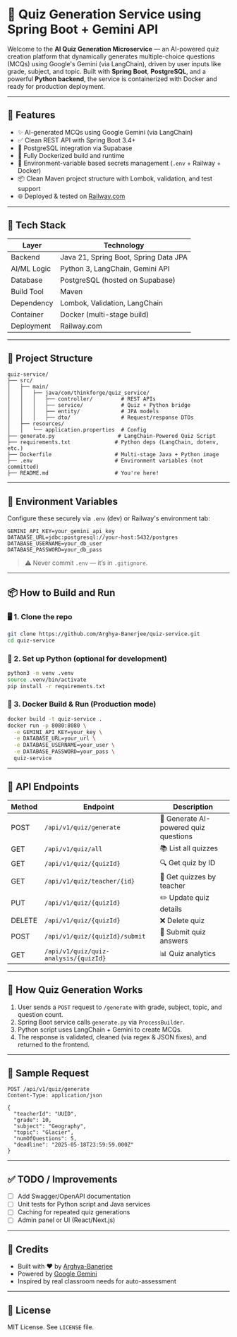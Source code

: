 # 🧠 Quiz Generation Service using Spring Boot + Gemini API

Welcome to the **AI Quiz Generation Microservice** — an AI-powered quiz creation platform that dynamically generates multiple-choice questions (MCQs) using Google's Gemini (via LangChain), driven by user inputs like grade, subject, and topic. Built with **Spring Boot**, **PostgreSQL**, and a powerful **Python backend**, the service is containerized with Docker and ready for production deployment.

---

## 🚀 Features

- ✨ AI-generated MCQs using Google Gemini (via LangChain)
- ✅ Clean REST API with Spring Boot 3.4+
- 🐘 PostgreSQL integration via Supabase
- 🐳 Fully Dockerized build and runtime
- 🔐 Environment-variable based secrets management (`.env` + Railway + Docker)
- 📦 Clean Maven project structure with Lombok, validation, and test support
- 🌐 Deployed & tested on [Railway.com](https://railway.com)

---

## 🧱 Tech Stack

| Layer        | Technology                            |
|--------------|----------------------------------------|
| Backend      | Java 21, Spring Boot, Spring Data JPA |
| AI/ML Logic  | Python 3, LangChain, Gemini API       |
| Database     | PostgreSQL (hosted on Supabase)       |
| Build Tool   | Maven                                 |
| Dependency   | Lombok, Validation, LangChain         |
| Container    | Docker (multi-stage build)            |
| Deployment   | Railway.com                            |

---

## 📁 Project Structure

```
quiz-service/
├── src/
│   ├── main/
│   │   ├── java/com/thinkforge/quiz_service/
│   │   │   ├── controller/         # REST APIs
│   │   │   ├── service/            # Quiz + Python bridge
│   │   │   ├── entity/             # JPA models
│   │   │   ├── dto/                # Request/response DTOs
│   ├── resources/
│   │   └── application.properties  # Config
├── generate.py                    # LangChain-Powered Quiz Script
├── requirements.txt              # Python deps (LangChain, dotenv, etc.)
├── Dockerfile                    # Multi-stage Java + Python image
├── .env                          # Environment variables (not committed)
├── README.md                     # You're here!
```

---

## 🔐 Environment Variables

Configure these securely via `.env` (dev) or Railway's environment tab:

```
GEMINI_API_KEY=your_gemini_api_key
DATABASE_URL=jdbc:postgresql://your-host:5432/postgres
DATABASE_USERNAME=your_db_user
DATABASE_PASSWORD=your_db_pass
```

> ⚠️ Never commit `.env` — it’s in `.gitignore`.

---

## 📦 How to Build and Run

### 🖥️ 1. Clone the repo

```bash
git clone https://github.com/Arghya-Banerjee/quiz-service.git
cd quiz-service
```

### 🐍 2. Set up Python (optional for development)

```bash
python3 -m venv .venv
source .venv/bin/activate
pip install -r requirements.txt
```

### 🐳 3. Docker Build & Run (Production mode)

```bash
docker build -t quiz-service .
docker run -p 8080:8080 \
  -e GEMINI_API_KEY=your_key \
  -e DATABASE_URL=your_url \
  -e DATABASE_USERNAME=your_user \
  -e DATABASE_PASSWORD=your_pass \
  quiz-service
```

---

## 🔗 API Endpoints

| Method | Endpoint                       | Description                             |
|--------|--------------------------------|-----------------------------------------|
| POST   | `/api/v1/quiz/generate`        | 🧠 Generate AI-powered quiz questions    |
| GET    | `/api/v1/quiz/all`             | 📚 List all quizzes                     |
| GET    | `/api/v1/quiz/{quizId}`        | 🔍 Get quiz by ID                       |
| GET    | `/api/v1/quiz/teacher/{id}`    | 👤 Get quizzes by teacher               |
| PUT    | `/api/v1/quiz/{quizId}`        | ✏️ Update quiz details                  |
| DELETE | `/api/v1/quiz/{quizId}`        | ❌ Delete quiz                          |
| POST   | `/api/v1/quiz/{quizId}/submit` | 📝 Submit quiz answers                  |
| GET    | `/api/v1/quiz/quiz-analysis/{quizId}` | 📊 Quiz analytics                   |

---

## 🧠 How Quiz Generation Works

1. User sends a `POST` request to `/generate` with grade, subject, topic, and question count.
2. Spring Boot service calls `generate.py` via `ProcessBuilder`.
3. Python script uses LangChain + Gemini to create MCQs.
4. The response is validated, cleaned (via regex & JSON fixes), and returned to the frontend.

---

## 🧪 Sample Request

```http
POST /api/v1/quiz/generate
Content-Type: application/json

{
  "teacherId": "UUID",
  "grade": 10,
  "subject": "Geography",
  "topic": "Glacier",
  "numOfQuestions": 5,
  "deadline": "2025-05-18T23:59:59.000Z"
}
```

---

## ✅ TODO / Improvements

- [ ] Add Swagger/OpenAPI documentation
- [ ] Unit tests for Python script and Java services
- [ ] Caching for repeated quiz generations
- [ ] Admin panel or UI (React/Next.js)

---

## 🙏 Credits

- Built with ❤️ by [Arghya-Banerjee](https://github.com/Arghya-Banerjee)
- Powered by [Google Gemini](https://ai.google.dev/)
- Inspired by real classroom needs for auto-assessment

---

## 📄 License

MIT License. See `LICENSE` file.
